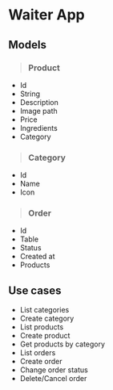 # Waiter App

## Models
> ### Product
* Id
* String
* Description
* Image path
* Price
* Ingredients
* Category

> ### Category
* Id
* Name
* Icon

> ### Order
* Id
* Table
* Status
* Created at
* Products

## Use cases
* List categories
* Create category
* List products
* Create product
* Get products by category
* List orders
* Create order
* Change order status
* Delete/Cancel order